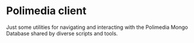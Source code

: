 # Polimedia client

Just some utilities for navigating and interacting with the Polimedia Mongo Database
shared by diverse scripts and tools.
